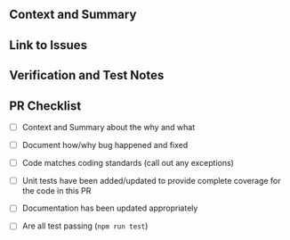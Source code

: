 <!-- IMPORTANT! Read [the contributing guide](../blob/master/CONTRIBUTING.md) before opening the PR for review. -->

## Context and Summary

<!-- Document the context, summary or any other information relating to this PR. The purpose is to provide with the reviewer a clear technical overview/headsup for this PR. This can also be any technical explanation to why the original issues or specs is implemented this way. -->

<!-- For Bug fixes, document how/why bugs happened and how the fix actually fix the bug. -->

## Link to Issues

<!-- Links to github issues. If there is a spec append spec links here too. -->

## Verification and Test Notes

<!-- Document unit tests added, cases covered, proposed end to end testing (if needed), and manual verification steps taken, including links to Amplitude dashboards when Analytics are affected. -->

## PR Checklist

- [ ] Context and Summary about the why and what
- [ ] Document how/why bug happened and fixed
- [ ] Code matches coding standards (call out any exceptions)
- [ ] Unit tests have been added/updated to provide complete coverage for the code in this PR
- [ ] Documentation has been updated appropriately
- [ ] Are all test passing (`npm run test`)

